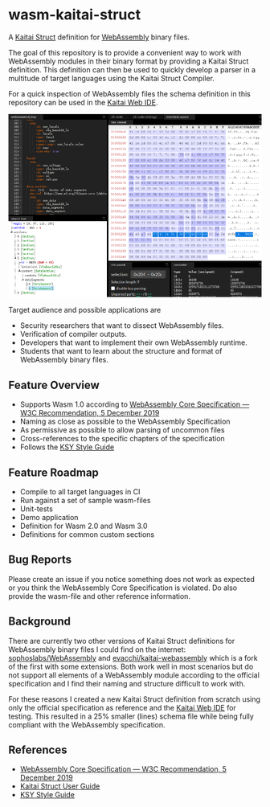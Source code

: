 # wasm-kaitai-struct

A [Kaitai Struct](https://kaitai.io) definition for [WebAssembly](https://webassembly.org/) binary files.

The goal of this repository is to provide a convenient way to work with WebAssembly modules in their binary format by providing a Kaitai Struct definition. This definition can then be used to quickly develop a parser in a multitude of target languages using the Kaitai Struct Compiler.

For a quick inspection of WebAssembly files the schema definition in this repository can be used in the [Kaitai Web IDE](https://ide.kaitai.io/).

![Kaitai Web IDE](docs/img/kaitai-web-ide.png)

Target audience and possible applications are 

- Security researchers that want to dissect WebAssembly files.
- Verification of compiler outputs.
- Developers that want to implement their own WebAssembly runtime.
- Students that want to learn about the structure and format of WebAssembly binary files.

## Feature Overview

- Supports Wasm 1.0 according to [WebAssembly Core Specification — W3C Recommendation, 5 December 2019](https://www.w3.org/TR/wasm-core-1)
- Naming as close as possible to the WebAssembly Specification
- As permissive as possible to allow parsing of uncommon files
- Cross-references to the specific chapters of the specification
- Follows the [KSY Style Guide](https://doc.kaitai.io/ksy_style_guide.html)

## Feature Roadmap

- Compile to all target languages in CI
- Run against a set of sample wasm-files
- Unit-tests
- Demo application
- Definition for Wasm 2.0 and Wasm 3.0
- Definitions for common custom sections

## Bug Reports

Please create an issue if you notice something does not work as expected or you think the WebAssembly Core Specification is violated. Do also provide the wasm-file and other reference information.

## Background

There are currently two other versions of Kaitai Struct definitions for WebAssembly binary files I could find on the internet: [sophoslabs/WebAssembly](https://github.com/sophoslabs/WebAssembly) and [evacchi/kaitai-webassembly](https://github.com/evacchi/kaitai-webassembly) which is a fork of the first with some extensions. Both work well in most scenarios but do not support all elements of a WebAssembly module according to the official specification and I find their naming and structure difficult to work with. 

For these reasons I created a new Kaitai Struct definition from scratch using only the official specification as reference and the [Kaitai Web IDE](https://ide.kaitai.io/) for testing. This resulted in a 25% smaller (lines) schema file while being fully compliant with the WebAssembly specification.

## References

- [WebAssembly Core Specification — W3C Recommendation, 5 December 2019](https://www.w3.org/TR/wasm-core-1)
- [Kaitai Struct User Guide](https://doc.kaitai.io/user_guide.html)
- [KSY Style Guide](https://doc.kaitai.io/ksy_style_guide.html)